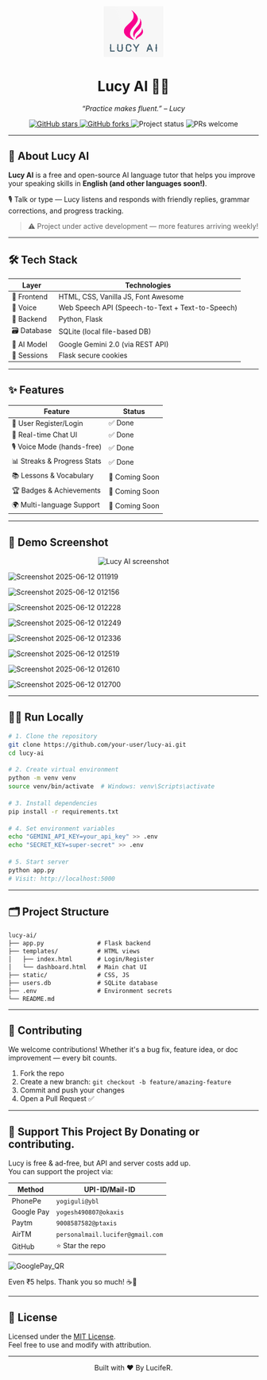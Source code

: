 <!-- ─────────────────────────────────────────────────────────────── -->
<!--  LUCY AI – README.md                                            -->
<!--  “Learn any language by chatting with an AI friend.”           -->
<!--  © 2024 Yogesh | MIT License                                    -->
<!-- ─────────────────────────────────────────────────────────────── -->

<p align="center">
  <img src="https://raw.githubusercontent.com/LucifeRsKingdoM/Lucy-AI/main/static/media/full-logo.png" width="120" alt="Lucy AI logo">
</p>

<h1 align="center">Lucy AI 🤖💬</h1>

<p align="center"><i>“Practice makes fluent.” – Lucy</i></p>

<p align="center">
  <a href="https://github.com/your-user/lucy-ai/stargazers">
    <img src="https://img.shields.io/github/stars/your-user/lucy-ai?style=social" alt="GitHub stars">
  </a>
  <a href="https://github.com/your-user/lucy-ai/fork">
    <img src="https://img.shields.io/github/forks/your-user/lucy-ai?style=social" alt="GitHub forks">
  </a>
  <img src="https://img.shields.io/badge/status-in%20progress-orange" alt="Project status">
  <img src="https://img.shields.io/badge/PRs-welcome-brightgreen" alt="PRs welcome">
</p>

---

## 🧠 About Lucy AI

**Lucy AI** is a free and open-source AI language tutor that helps you improve your speaking skills in **English (and other languages soon!)**.

🎙️ Talk or type — Lucy listens and responds with friendly replies, grammar corrections, and progress tracking.

> ⚠️ Project under active development — more features arriving weekly!

---

## 🛠️ Tech Stack

| Layer         | Technologies                                         |
|---------------|------------------------------------------------------|
| 🎨 Frontend   | HTML, CSS, Vanilla JS, Font Awesome                  |
| 🎤 Voice      | Web Speech API (Speech-to-Text + Text-to-Speech)     |
| 🔧 Backend    | Python, Flask                                         |
| 🗃️ Database   | SQLite (local file-based DB)                         |
| 🧠 AI Model   | Google Gemini 2.0 (via REST API)                      |
| 🔐 Sessions   | Flask secure cookies                                  |

---

## ✨ Features

| Feature                      | Status     |
|-----------------------------|------------|
| 🔐 User Register/Login       | ✅ Done     |
| 💬 Real-time Chat UI         | ✅ Done     |
| 🎙️ Voice Mode (hands-free)   | ✅ Done     |
| 📊 Streaks & Progress Stats  | ✅ Done     |
| 📚 Lessons & Vocabulary      | 🚧 Coming Soon |
| 🏆 Badges & Achievements     | 🚧 Coming Soon |
| 🌍 Multi-language Support    | 🚧 Coming Soon |

---

## 📸 Demo Screenshot

<p align="center">
  <img src="https://raw.githubusercontent.com/your-user/lucy-ai/main/assets/demo.png" alt="Lucy AI screenshot" width="80%">
</p>

![Screenshot 2025-06-12 011919](https://github.com/user-attachments/assets/26cb6636-1912-4281-bb13-6e5a3fa42fce)

![Screenshot 2025-06-12 012156](https://github.com/user-attachments/assets/7d30a14c-a8f4-4d26-adf6-8b669e6137bb)

![Screenshot 2025-06-12 012228](https://github.com/user-attachments/assets/bb8c4e6f-1955-4ab6-a86e-d475b2fa5d10)

![Screenshot 2025-06-12 012249](https://github.com/user-attachments/assets/52c86520-8cb2-4a1a-acf6-748937b83af7)

![Screenshot 2025-06-12 012336](https://github.com/user-attachments/assets/832374b6-65ff-424c-a498-01a8c357a124)

![Screenshot 2025-06-12 012519](https://github.com/user-attachments/assets/fdd1d3e7-4754-4da4-9443-2a468d72ef78)

![Screenshot 2025-06-12 012610](https://github.com/user-attachments/assets/5869ae4d-1b98-494b-8704-e65a4f2242fd)

![Screenshot 2025-06-12 012700](https://github.com/user-attachments/assets/3e9eaa8e-d6e6-42f2-8720-038dc92b9a2c)

---

## 🧑‍💻 Run Locally

```bash
# 1. Clone the repository
git clone https://github.com/your-user/lucy-ai.git
cd lucy-ai

# 2. Create virtual environment
python -m venv venv
source venv/bin/activate  # Windows: venv\Scripts\activate

# 3. Install dependencies
pip install -r requirements.txt

# 4. Set environment variables
echo "GEMINI_API_KEY=your_api_key" >> .env
echo "SECRET_KEY=super-secret" >> .env

# 5. Start server
python app.py
# Visit: http://localhost:5000
```

---

## 🗂 Project Structure

```
lucy-ai/
├── app.py               # Flask backend
├── templates/           # HTML views
│   ├── index.html       # Login/Register
│   └── dashboard.html   # Main chat UI
├── static/              # CSS, JS
├── users.db             # SQLite database
├── .env                 # Environment secrets
└── README.md
```

---

## 🤝 Contributing

We welcome contributions! Whether it's a bug fix, feature idea, or doc improvement — every bit counts.

1. Fork the repo
2. Create a new branch: `git checkout -b feature/amazing-feature`
3. Commit and push your changes
4. Open a Pull Request ✅

---

## 💜 Support This Project By Donating or contributing.

Lucy is free & ad-free, but API and server costs add up.  
You can support the project via:

| Method      | UPI-ID/Mail-ID                  |
|-------------|---------------------------------|
| PhonePe     | `yogiguli@ybl`                  |
| Google Pay  | `yogesh490807@okaxis`           |
| Paytm       | `9008587582@ptaxis`             |
| AirTM       | `personalmail.lucifer@gmail.com`|
| GitHub      | ⭐ Star the repo                |

![GooglePay_QR](https://github.com/user-attachments/assets/0a280e21-ae69-44e8-87de-0983f00b4b50)

Even ₹5 helps. Thank you so much! ☕💜

---

## 📄 License

Licensed under the [MIT License](LICENSE).  
Feel free to use and modify with attribution.

---

<p align="center">
  Built with ❤️ By LucifeR.
</p>
